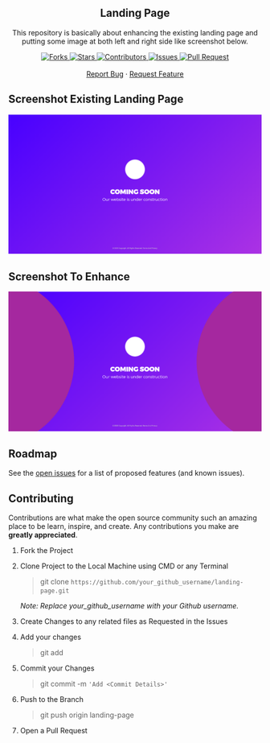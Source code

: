 <p align="center">
    <h2 align="center">Landing Page</h2>
    <p align="center">This repository is basically about enhancing the existing landing page and putting some image at both left and right side like screenshot below.</p>
</p>
    
<p align="center">
    <a href="https://github.com/mmuhamadamirzaidi-work/landing-page/network/members">
        <img alt="Forks" src="https://img.shields.io/github/forks/mmuhamadamirzaidi-work/landing-page?color=9d65c9" />
    </a>
    <a href="https://github.com/mmuhamadamirzaidi-work/landing-page/stargazers">
        <img alt="Stars" src="https://img.shields.io/github/stars/mmuhamadamirzaidi-work/landing-page?color=f0a500" />
    </a>
    <a href="https://github.com/mmuhamadamirzaidi-work/landing-page/graphs/contributors">
        <img alt="Contributors" src="https://img.shields.io/github/contributors/mmuhamadamirzaidi-work/landing-page?color=0088ff" />
    </a>
    <a href="https://github.com/mmuhamadamirzaidi-work/landing-page/issues">
        <img alt="Issues" src="https://img.shields.io/github/issues/mmuhamadamirzaidi-work/landing-page?color=ff4b5c" />
    </a>
    <a href="https://github.com/mmuhamadamirzaidi-work/landing-page/pulls">
        <img alt="Pull Request" src="https://img.shields.io/github/issues-pr/mmuhamadamirzaidi-work/landing-page?color=4CAF50" />
    </a>
    <br/>
    <br/>
    <a href="https://github.com/mmuhamadamirzaidi-work/landing-page/issues">Report Bug</a>
    ·
    <a href="https://github.com/mmuhamadamirzaidi-work/landing-page/issues">Request Feature</a>
</p>

<!-- SCREENSHOT -->
## Screenshot Existing Landing Page

![Product Name Screen Shot][product-screenshot]

## Screenshot To Enhance

![Product Name Screen Shot][product-screenshot-2]

<!-- ROADMAP -->
## Roadmap

See the [open issues](https://github.com/mmuhamadamirzaidi-work/landing-page/issues) for a list of proposed features (and known issues).

<!-- CONTRIBUTING -->
## Contributing

Contributions are what make the open source community such an amazing place to be learn, inspire, and create. Any contributions you make are **greatly appreciated**.
  
   1.  Fork the Project
    
   2.  Clone Project to the Local Machine using CMD or any Terminal 
            
          >git clone `https://github.com/your_github_username/landing-page.git`             
             
          _Note: Replace your_github_username with your Github username._
  
   3.  Create Changes to any related files as Requested in the Issues
  
   4.  Add your changes
            
          >git add <file you made changes in>
  
   5.  Commit your Changes 
            
          >git commit -m `'Add <Commit Details>'`
            
   6.  Push to the Branch 
            
          >git push origin landing-page 
  
   7.  Open a Pull Request

<!-- MARKDOWN LINKS & IMAGES -->
<!-- https://www.markdownguide.org/basic-syntax/#reference-style-links -->
[contributors-shield]: https://img.shields.io/github/contributors/mmuhamadamirzaidi-work/repo.svg?style=flat-square
[contributors-url]: https://github.com/mmuhamadamirzaidi-work/landing-page/graphs/contributors
[forks-shield]: https://img.shields.io/github/forks/mmuhamadamirzaidi-work/repo.svg?style=flat-square
[forks-url]: https://github.com/mmuhamadamirzaidi-work/landing-page/network/members
[stars-shield]: https://img.shields.io/github/stars/mmuhamadamirzaidi-work/repo.svg?style=flat-square
[stars-url]: https://github.com/mmuhamadamirzaidi-work/landing-page/stargazers
[issues-shield]: https://img.shields.io/github/issues/mmuhamadamirzaidi-work/repo.svg?style=flat-square
[issues-url]: https://github.com/mmuhamadamirzaidi-work/landing-page/issues
[linkedin-shield]: https://img.shields.io/badge/-LinkedIn-black.svg?style=flat-square&logo=linkedin&colorB=555
[product-screenshot]: images/ss.png
[product-screenshot-2]: images/ss-need-to-be.png